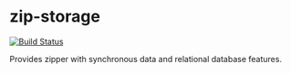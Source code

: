# zip-storage
[![Build Status](https://travis-ci.org/cabezi/zip-storage.svg?branch=master)](https://travis-ci.org/cabezi/zip-storage)

Provides zipper with synchronous data and relational database features.
